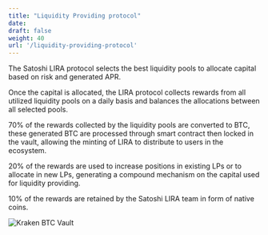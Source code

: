 ```yaml
---
title: "Liquidity Providing protocol"
date:
draft: false
weight: 40
url: '/liquidity-providing-protocol'
---
```


The Satoshi LIRA protocol selects the best liquidity pools to allocate capital based on risk and generated APR.

Once the capital is allocated, the LIRA protocol collects rewards from all utilized liquidity pools on a daily basis and balances the allocations between all selected pools.

70% of the rewards collected by the liquidity pools are converted to BTC, these generated BTC are processed through smart contract then locked in the vault, allowing the minting of LIRA to distribute to users in the ecosystem.

20% of the rewards are used to increase positions in existing LPs or to allocate in new LPs, generating a compound mechanism on the capital used for liquidity providing.

10% of the rewards are retained by the Satoshi LIRA team in form of native coins.

![Kraken BTC Vault](/images/krakenfinale.png)
